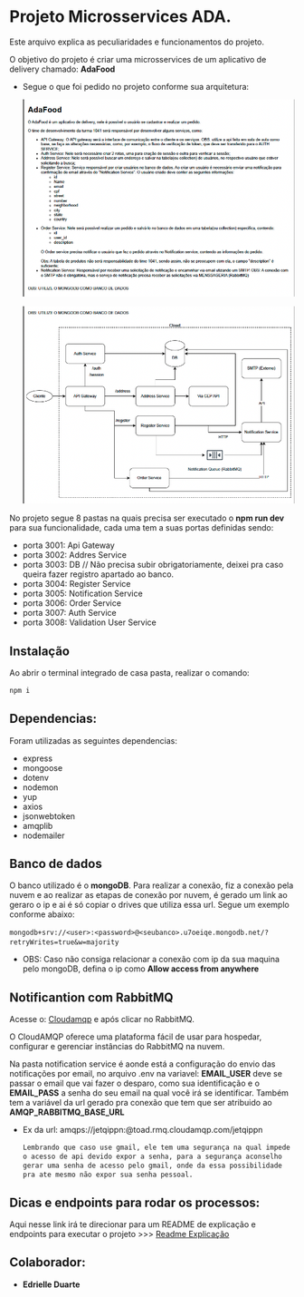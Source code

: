 # **Projeto Microsservices ADA.**

Este arquivo explica as peculiaridades e funcionamentos do projeto.

O objetivo do projeto é criar uma microsservices de um aplicativo de delivery chamado: **AdaFood**

- Segue o que foi pedido no projeto conforme sua arquitetura:

  ![imagem01](./documents/imgs/01.png)

  ![imagem02](/documents/imgs/02.png)

No projeto segue 8 pastas na quais precisa ser executado o **npm run dev** para sua funcionalidade, cada uma tem a suas portas definidas sendo:

- porta 3001: Api Gateway
- porta 3002: Addres Service
- porta 3003: DB // Não precisa subir obrigatoriamente, deixei pra caso queira fazer registro apartado ao banco.
- porta 3004: Register Service
- porta 3005: Notification Service
- porta 3006: Order Service
- porta 3007: Auth Service
- porta 3008: Validation User Service

## Instalação

Ao abrir o terminal integrado de casa pasta, realizar o comando:

```bash
npm i
```

## Dependencias:

Foram utilizadas as seguintes dependencias:

- express
- mongoose
- dotenv
- nodemon
- yup
- axios
- jsonwebtoken
- amqplib
- nodemailer

## Banco de dados

O banco utilizado é o **mongoDB**. Para realizar a conexão, fiz a conexão pela nuvem e ao realizar as etapas de conexão por nuvem, é gerado um link ao geraro o ip e ai é só copiar o drives que utiliza essa url. Segue um exemplo conforme abaixo:

`mongodb+srv://<user>:<password>@<seubanco>.u7oeiqe.mongodb.net/?retryWrites=true&w=majority`

- OBS: Caso não consiga relacionar a conexão com ip da sua maquina pelo mongoDB, defina o ip como **Allow access from anywhere**

## Notificantion com RabbitMQ

Acesse o: [Cloudamqp](https://customer.cloudamqp.com/login) e após clicar no RabbitMQ.

O CloudAMQP oferece uma plataforma fácil de usar para hospedar, configurar e gerenciar instâncias do RabbitMQ na nuvem.

Na pasta notification service é aonde está a configuração do envio das notificações por email, no arquivo .env na variavel: **EMAIL_USER** deve se passar o email que vai fazer o desparo, como sua identificação e o **EMAIL_PASS** a senha do seu email na qual você irá se identificar. Também tem a variável da url gerado pra conexão que tem que ser atribuido ao **AMQP_RABBITMQ_BASE_URL**

- Ex da url: amqps://jetqippn:<suasenha>@toad.rmq.cloudamqp.com/jetqippn

      Lembrando que caso use gmail, ele tem uma segurança na qual impede o acesso de api devido expor a senha, para a segurança aconselho gerar uma senha de acesso pelo gmail, onde da essa possibilidade pra ate mesmo não expor sua senha pessoal.

## Dicas e endpoints para rodar os processos:

Aqui nesse link irá te direcionar para um README de explicação e endpoints para executar o projeto >>> [Readme Explicação](/documents/readme-explication/endpoints.md)

## Colaborador:

- **Edrielle Duarte**
